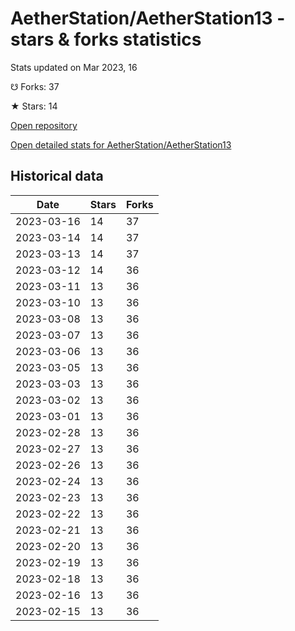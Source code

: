 # AetherStation/AetherStation13 - stars & forks statistics

Stats updated on Mar 2023, 16

☋ Forks: 37

★ Stars: 14

[Open repository](https://github.com/AetherStation/AetherStation13)

[Open detailed stats for AetherStation/AetherStation13](https://reviewgithub.com/rep/AetherStation/AetherStation13)

## Historical data
| Date | Stars | Forks |
|------|-------|-------|
| 2023-03-16 | 14 | 37 | 
| 2023-03-14 | 14 | 37 | 
| 2023-03-13 | 14 | 37 | 
| 2023-03-12 | 14 | 36 | 
| 2023-03-11 | 13 | 36 | 
| 2023-03-10 | 13 | 36 | 
| 2023-03-08 | 13 | 36 | 
| 2023-03-07 | 13 | 36 | 
| 2023-03-06 | 13 | 36 | 
| 2023-03-05 | 13 | 36 | 
| 2023-03-03 | 13 | 36 | 
| 2023-03-02 | 13 | 36 | 
| 2023-03-01 | 13 | 36 | 
| 2023-02-28 | 13 | 36 | 
| 2023-02-27 | 13 | 36 | 
| 2023-02-26 | 13 | 36 | 
| 2023-02-24 | 13 | 36 | 
| 2023-02-23 | 13 | 36 | 
| 2023-02-22 | 13 | 36 | 
| 2023-02-21 | 13 | 36 | 
| 2023-02-20 | 13 | 36 | 
| 2023-02-19 | 13 | 36 | 
| 2023-02-18 | 13 | 36 | 
| 2023-02-16 | 13 | 36 | 
| 2023-02-15 | 13 | 36 | 

